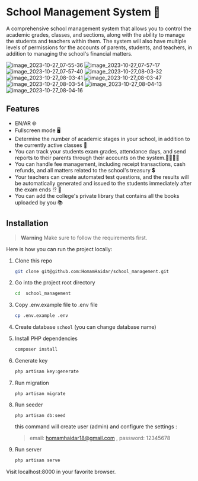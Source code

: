 
# School Management System 🏫

A comprehensive school management system that allows you to control the academic grades, classes, and sections, along with the ability to manage the students and teachers within them. The system will also have multiple levels of permissions for the accounts of parents, students, and teachers, in addition to managing the school's financial matters.

![image_2023-10-27_07-55-36](https://github.com/HomamHaidar/school_management/assets/147708704/345b2ff6-9a7b-4548-bcfd-36bec03d7e7e)
![image_2023-10-27_07-57-17](https://github.com/HomamHaidar/school_management/assets/147708704/6274ffad-d911-4b0a-8d7c-de96089306f4)
![image_2023-10-27_07-57-40](https://github.com/HomamHaidar/school_management/assets/147708704/9b00fabb-3935-4d49-bbd5-2bba123d1c65)
![image_2023-10-27_08-03-32](https://github.com/HomamHaidar/school_management/assets/147708704/6fc1a819-268b-4393-ae14-d49a0de62291)
![image_2023-10-27_08-03-41](https://github.com/HomamHaidar/school_management/assets/147708704/78608c8e-b811-4d90-8d89-f5d75318e9e5)
![image_2023-10-27_08-03-47](https://github.com/HomamHaidar/school_management/assets/147708704/176454ff-d287-4bd6-8700-6c2ad2ee6497)
![image_2023-10-27_08-03-54](https://github.com/HomamHaidar/school_management/assets/147708704/480c615c-384d-487a-9c54-cbd80d61cb23)
![image_2023-10-27_08-04-13](https://github.com/HomamHaidar/school_management/assets/147708704/74b18f75-e86d-4fbc-a20e-fafce41513d5)
![image_2023-10-27_08-04-16](https://github.com/HomamHaidar/school_management/assets/147708704/4b536ae5-175e-4261-a9b0-bc9e1cbe05e2)


## Features
- EN/AR 🌐
- Fullscreen mode 🖥
- Determine the number of academic stages in your school, in addition to the currently active classes 📖
- You can track your students exam grades, attendance days, and send reports to their parents through their accounts on the system.👨‍👩‍👧‍👦
- You can handle fee management, including receipt transactions, cash refunds, and all matters related to the school's treasury 💲
- Your teachers can create automated test questions, and the results will be automatically generated and issued to the students immediately after the exam ends ⁉️ 💯
- You can add the college's private library that contains all the books uploaded by you 📚
## Installation

> **Warning**
> Make sure to follow the requirements first.

Here is how you can run the project locally:
1. Clone this repo
    ```sh
    git clone git@github.com:HomamHaidar/school_management.git
    ```

1. Go into the project root directory
    ```sh
    cd  school_management
    ```

1. Copy .env.example file to .env file
    ```sh
    cp .env.example .env
    ```
1. Create database `school` (you can change database name)

1. Install PHP dependencies 
    ```sh
    composer install
    ```

1. Generate key 
    ```sh
    php artisan key:generate
    ```


1. Run migration
    ```
    php artisan migrate
    ```
    
1. Run seeder
    ```
    php artisan db:seed
    ```
      this command will create  user (admin) and  configure the settings :
     > email: homamhaidar18@gmail.com , password: 12345678

  
1. Run server 

   
    ```sh
    php artisan serve
    ```  
Visit localhost:8000 in your favorite browser.

